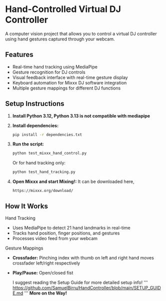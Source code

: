 # Hand-Controlled Virtual DJ Controller

A computer vision project that allows you to control a virtual DJ controller using hand gestures captured through your webcam.

## Features
- Real-time hand tracking using MediaPipe
- Gesture recognition for DJ controls
- Visual feedback interface with real-time gesture display
- Keyboard automation for Mixxx DJ software integration
- Multiple gesture mappings for different DJ functions

## Setup Instructions

1. **Install Python 3.12, Python 3.13 is not compatible with mediapipe** 
2. **Install dependencies:**
   ```bash
   pip install -r dependencies.txt
   ```
3. **Run the script:**
   ```bash
   python test_mixxx_hand_control.py
   ```
   Or for hand tracking only:
   ```bash
   python test_hand_tracking.py
   ```

4. **Open Mixxx and start Mixing!:**
      It can be downloaded here, 
      ```
      https://mixxx.org/download/
      ```

## How It Works

 Hand Tracking
- Uses MediaPipe to detect 21 hand landmarks in real-time
- Tracks hand position, finger positions, and gestures
- Processes video feed from your webcam

 Gesture Mappings
- **Crossfader:** Pinching index with thumb on left and right hand moves crossfader left/right respectively
- **Play/Pause:** Open/closed fist

   I suggest reading the Setup Guide for more detailed  setup info!
   '''
   https://github.com/SamuelBirru/HandController/blob/main/SETUP_GUIDE.md
   '''
   **More on the Way!**

